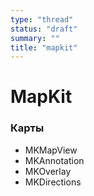 ```yaml
---
type: "thread"
status: "draft"
summary: ""
title: "mapkit"
---
```


# MapKit


### Карты
- MKMapView
- MKAnnotation
- MKOverlay
- MKDirections

